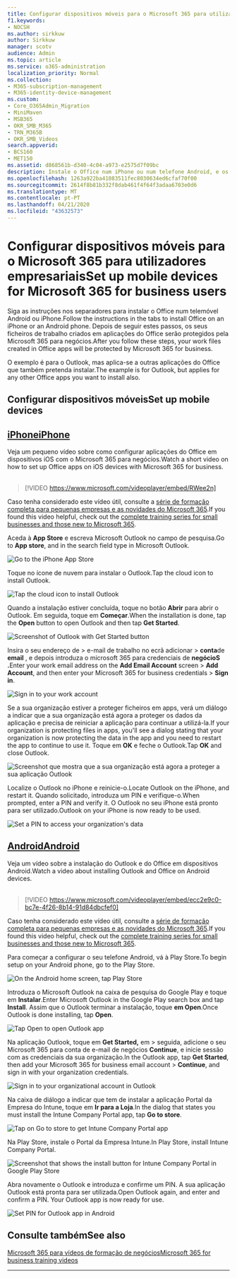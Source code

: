 ```yaml
---
title: Configurar dispositivos móveis para o Microsoft 365 para utilizadores empresariais
f1.keywords:
- NOCSH
ms.author: sirkkuw
author: Sirkkuw
manager: scotv
audience: Admin
ms.topic: article
ms.service: o365-administration
localization_priority: Normal
ms.collection:
- M365-subscription-management
- M365-identity-device-management
ms.custom:
- Core_O365Admin_Migration
- MiniMaven
- MSB365
- OKR_SMB_M365
- TRN_M365B
- OKR_SMB_Videos
search.appverid:
- BCS160
- MET150
ms.assetid: d868561b-d340-4c04-a973-e2575d7f09bc
description: Instale o Office num iPhone ou num telefone Android, e os seus ficheiros de trabalho em aplicações do Office serão protegidos pela Microsoft 365 para negócios.
ms.openlocfilehash: 1263a922ba41083511fec8030634ed6cfaf70f00
ms.sourcegitcommit: 2614f8b81b332f8dab461f4f64f3adaa6703e0d6
ms.translationtype: MT
ms.contentlocale: pt-PT
ms.lasthandoff: 04/21/2020
ms.locfileid: "43632573"
---
```

# <a name="set-up-mobile-devices-for-microsoft-365-for-business-users"></a><span data-ttu-id="e1820-103">Configurar dispositivos móveis para o Microsoft 365 para utilizadores empresariais</span><span class="sxs-lookup"><span data-stu-id="e1820-103">Set up mobile devices for Microsoft 365 for business users</span></span>

<span data-ttu-id="e1820-104">Siga as instruções nos separadores para instalar o Office num telemóvel Android ou iPhone.</span><span class="sxs-lookup"><span data-stu-id="e1820-104">Follow the instructions in the tabs to install Office on an iPhone or an Android phone.</span></span> <span data-ttu-id="e1820-105">Depois de seguir estes passos, os seus ficheiros de trabalho criados em aplicações do Office serão protegidos pela Microsoft 365 para negócios.</span><span class="sxs-lookup"><span data-stu-id="e1820-105">After you follow these steps, your work files created in Office apps will be protected by Microsoft 365 for business.</span></span>

<span data-ttu-id="e1820-106">O exemplo é para o Outlook, mas aplica-se a outras aplicações do Office que também pretenda instalar.</span><span class="sxs-lookup"><span data-stu-id="e1820-106">The example is for Outlook, but applies for any other Office apps you want to install also.</span></span>
  
## <a name="set-up-mobile-devices"></a><span data-ttu-id="e1820-107">Configurar dispositivos móveis</span><span class="sxs-lookup"><span data-stu-id="e1820-107">Set up mobile devices</span></span>

## <a name="iphone"></a>[<span data-ttu-id="e1820-108">iPhone</span><span class="sxs-lookup"><span data-stu-id="e1820-108">iPhone</span></span>](#tab/iPhone)
  
<span data-ttu-id="e1820-109">Veja um pequeno vídeo sobre como configurar aplicações do Office em dispositivos iOS com o Microsoft 365 para negócios.</span><span class="sxs-lookup"><span data-stu-id="e1820-109">Watch a short video on how to set up Office apps on iOS devices with Microsoft 365 for business.</span></span><br><br>

> [!VIDEO https://www.microsoft.com/videoplayer/embed/RWee2n] 

<span data-ttu-id="e1820-110">Caso tenha considerado este vídeo útil, consulte a [série de formação completa para pequenas empresas e as novidades do Microsoft 365](https://support.office.com/article/6ab4bbcd-79cf-4000-a0bd-d42ce4d12816).</span><span class="sxs-lookup"><span data-stu-id="e1820-110">If you found this video helpful, check out the [complete training series for small businesses and those new to Microsoft 365](https://support.office.com/article/6ab4bbcd-79cf-4000-a0bd-d42ce4d12816).</span></span>

<span data-ttu-id="e1820-111">Aceda à **App Store** e escreva Microsoft Outlook no campo de pesquisa.</span><span class="sxs-lookup"><span data-stu-id="e1820-111">Go to **App store**, and in the search field type in Microsoft Outlook.</span></span>
  
![Go to the iPhone App Store](../media/886913de-76e5-4883-8ed0-4eb3ec06188f.png)
  
<span data-ttu-id="e1820-113">Toque no ícone de nuvem para instalar o Outlook.</span><span class="sxs-lookup"><span data-stu-id="e1820-113">Tap the cloud icon to install Outlook.</span></span>
  
![Tap the cloud icon to install Outlook](../media/665e1620-948a-4ab8-b914-dca49530142c.png)
  
<span data-ttu-id="e1820-115">Quando a instalação estiver concluída, toque no botão **Abrir** para abrir o Outlook. Em seguida, toque em **Começar**.</span><span class="sxs-lookup"><span data-stu-id="e1820-115">When the installation is done, tap the **Open** button to open Outlook and then tap **Get Started**.</span></span>
  
![Screenshot of Outlook with Get Started button](../media/005bedec-ae50-4d75-b3bb-e7cef9e2561c.png)
  
<span data-ttu-id="e1820-117">Insira o seu endereço de \> e-mail de trabalho no ecrã adicionar \> **conta**de **email** , e depois introduza o microsoft 365 para credenciais de **negócioS .**</span><span class="sxs-lookup"><span data-stu-id="e1820-117">Enter your work email address on the **Add Email Account** screen \> **Add Account**, and then enter your Microsoft 365 for business credentials \> **Sign in**.</span></span>
  
![Sign in to your work account](../media/3cef1fb5-7bec-4d3d-8542-872b731ce19f.png)
  
<span data-ttu-id="e1820-119">Se a sua organização estiver a proteger ficheiros em apps, verá um diálogo a indicar que a sua organização está agora a proteger os dados da aplicação e precisa de reiniciar a aplicação para continuar a utilizá-la.</span><span class="sxs-lookup"><span data-stu-id="e1820-119">If your organization is protecting files in apps, you'll see a dialog stating that your organization is now protecting the data in the app and you need to restart the app to continue to use it.</span></span> <span data-ttu-id="e1820-120">Toque em **OK** e feche o Outlook.</span><span class="sxs-lookup"><span data-stu-id="e1820-120">Tap **OK** and close Outlook.</span></span> 
  
![Screenshot que mostra que a sua organização está agora a proteger a sua aplicação Outlook](../media/fb4c1c84-b1e9-42e1-8070-c13dcf79fb09.png)
  
<span data-ttu-id="e1820-122">Localize o Outlook no iPhone e reinicie-o.</span><span class="sxs-lookup"><span data-stu-id="e1820-122">Locate Outlook on the iPhone, and restart it.</span></span> <span data-ttu-id="e1820-123">Quando solicitado, introduza um PIN e verifique-o.</span><span class="sxs-lookup"><span data-stu-id="e1820-123">When prompted, enter a PIN and verify it.</span></span> <span data-ttu-id="e1820-124">O Outlook no seu iPhone está pronto para ser utilizado.</span><span class="sxs-lookup"><span data-stu-id="e1820-124">Outlook on your iPhone is now ready to be used.</span></span>
  
![Set a PIN to access your organization's data](../media/64f2630b-3164-47a4-9dd6-ca0c29ed5fb3.png)
  
## <a name="android"></a>[<span data-ttu-id="e1820-126">Android</span><span class="sxs-lookup"><span data-stu-id="e1820-126">Android</span></span>](#tab/Android)
  
<span data-ttu-id="e1820-127">Veja um vídeo sobre a instalação do Outlook e do Office em dispositivos Android.</span><span class="sxs-lookup"><span data-stu-id="e1820-127">Watch a video about installing Outlook and Office on Android devices.</span></span><br><br>

> [!VIDEO https://www.microsoft.com/videoplayer/embed/ecc2e9c0-bc7e-4f26-8b14-91d84dbcfef0] 

<span data-ttu-id="e1820-128">Caso tenha considerado este vídeo útil, consulte a [série de formação completa para pequenas empresas e as novidades do Microsoft 365](https://support.office.com/article/6ab4bbcd-79cf-4000-a0bd-d42ce4d12816).</span><span class="sxs-lookup"><span data-stu-id="e1820-128">If you found this video helpful, check out the [complete training series for small businesses and those new to Microsoft 365](https://support.office.com/article/6ab4bbcd-79cf-4000-a0bd-d42ce4d12816).</span></span>

<span data-ttu-id="e1820-129">Para começar a configurar o seu telefone Android, vá à Play Store.</span><span class="sxs-lookup"><span data-stu-id="e1820-129">To begin setup on your Android phone, go to the Play Store.</span></span>
  
![On the Android home screen, tap Play Store](../media/93df88e7-c778-40e1-b35e-868ca6e97f6c.png)
  
<span data-ttu-id="e1820-131">Introduza o Microsoft Outlook na caixa de pesquisa do Google Play e toque em **Instalar**.</span><span class="sxs-lookup"><span data-stu-id="e1820-131">Enter Microsoft Outlook in the Google Play search box and tap **Install**.</span></span> <span data-ttu-id="e1820-132">Assim que o Outlook terminar a instalação, toque **em Open**.</span><span class="sxs-lookup"><span data-stu-id="e1820-132">Once Outlook is done installing, tap **Open**.</span></span>
  
![Tap Open to open Outlook app](../media/8b4c5937-8875-4b5a-a5b6-b8c6c9cd6240.png)
  
<span data-ttu-id="e1820-134">Na aplicação Outlook, toque em **Get Started,** em \> seguida, adicione o seu Microsoft 365 para conta de e-mail de negócios **Continue**, e inicie sessão com as credenciais da sua organização.</span><span class="sxs-lookup"><span data-stu-id="e1820-134">In the Outlook app, tap **Get Started**, then add your Microsoft 365 for business email account \> **Continue**, and sign in with your organization credentials.</span></span>
  
![Sign in to your organizational account in Outlook](../media/18f67c66-4bab-4b99-94bd-080839312e29.png)
  
<span data-ttu-id="e1820-136">Na caixa de diálogo a indicar que tem de instalar a aplicação Portal da Empresa do Intune, toque em **Ir para a Loja**.</span><span class="sxs-lookup"><span data-stu-id="e1820-136">In the dialog that states you must install the Intune Company Portal app, tap **Go to store**.</span></span>
  
![Tap on Go to store to get Intune Company Portal app](../media/a702d712-5622-45dd-a511-b1adaee63071.png)
  
<span data-ttu-id="e1820-138">Na Play Store, instale o Portal da Empresa Intune.</span><span class="sxs-lookup"><span data-stu-id="e1820-138">In Play Store, install Intune Company Portal.</span></span>
  
![Screenshot that shows the install button for Intune Company Portal in Google Play Store](../media/5e0408f2-3f37-44dd-80ed-13ca2ac6df0c.png)
  
<span data-ttu-id="e1820-p105">Abra novamente o Outlook e introduza e confirme um PIN. A sua aplicação Outlook está pronta para ser utilizada.</span><span class="sxs-lookup"><span data-stu-id="e1820-p105">Open Outlook again, and enter and confirm a PIN. Your Outlook app is now ready for use.</span></span>
  
![Set  PIN for Outlook app in Android](../media/edb91afb-f1ed-451a-bc6b-8ccba664e055.png)

## <a name="see-also"></a><span data-ttu-id="e1820-143">Consulte também</span><span class="sxs-lookup"><span data-stu-id="e1820-143">See also</span></span>

[<span data-ttu-id="e1820-144">Microsoft 365 para vídeos de formação de negócios</span><span class="sxs-lookup"><span data-stu-id="e1820-144">Microsoft 365 for business training videos</span></span>](https://support.office.com/article/6ab4bbcd-79cf-4000-a0bd-d42ce4d12816)

---

